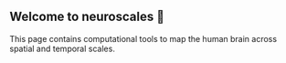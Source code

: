 ## Welcome to neuroscales 👋

This page contains computational tools to map the human brain across spatial and temporal scales.

